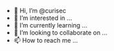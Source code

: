 - 👋 Hi, I’m @curisec
- 👀 I’m interested in ...
- 🌱 I’m currently learning ...
- 💞️ I’m looking to collaborate on ...
- 📫 How to reach me ...

<!---
curisec/curisec is a ✨ special ✨ repository because its `README.md` (this file) appears on your GitHub profile.
You can click the Preview link to take a look at your changes.
--->
